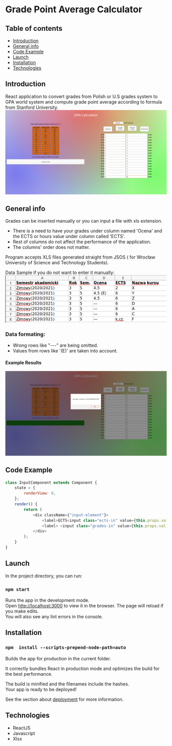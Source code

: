 # Grade Point Average Calculator
## Table of contents

* [Introduction](#Introduction)
* [General info](#general-info)
* [Code Example](#code-example)
* [Launch](#launch)
* [Installation](#installation)
* [Technologies](#technologies)

## Introduction
React application to convert grades from Polish or U.S grades system to GPA world system and 
compute grade point average according to formula from Stanford University.
![IMG](public/img/page.png)
## General info
Grades can be inserted manually or you can input a file with xls extension. 
- There is a need to have your grades under column named 
'Ocena' and the ECTS or hours value under column called 'ECTS'.
- Rest of columns do not affect the performance of the application.
- The columns' order does not matter.


Program accepts XLS files generated straight from JSOS ( 
for Wrocław University of Science and Technology Students).

Data Sample if you do not want to enter it manually:
![IMG](public/img/data.png)

### Data formating:
- Wrong rows like "---" are being omitted.
- Values from rows like '(E)' are taken into account.

#### Example Results
![IMG](public/img/result.png)

## Code Example
```javascript 1.8
class InputComponent extends Component {
    state = {
        renderView: 0,
    };
    render() {
        return (
            <div className={"input-element"}>
                <label>ECTS<input class="ects-in" value={this.props.val_ects} type="text"></input></label>
                <label> <input class="grades-in" value={this.props.val_grade} type="text"></input> Grade</label>
            </div>
        );
    }
}
```



## Launch

In the project directory, you can run:
### `npm start`
Runs the app in the development mode.\
Open [http://localhost:3000](http://localhost:3000) to view it in the browser.
The page will reload if you make edits.\
You will also see any lint errors in the console.


## Installation
### `npm  install --scripts-prepend-node-path=auto`
Builds the app for production in the current folder.

It correctly bundles React in production mode and optimizes 
the build for the best performance.

The build is minified and the filenames include the hashes.\
Your app is ready to be deployed!

See the section about [deployment](https://facebook.github.io/create-react-app/docs/deployment) for more information.


## Technologies
- ReactJS
- Javascript
- Xlsx